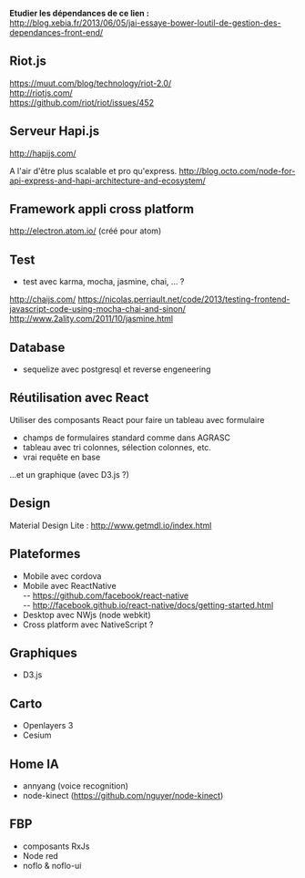 


**Etudier les dépendances de ce lien :**  
http://blog.xebia.fr/2013/06/05/jai-essaye-bower-loutil-de-gestion-des-dependances-front-end/


## Riot.js

https://muut.com/blog/technology/riot-2.0/  
http://riotjs.com/  
https://github.com/riot/riot/issues/452  

## Serveur Hapi.js

http://hapijs.com/

A l'air d'être plus scalable et pro qu'express.
http://blog.octo.com/node-for-api-express-and-hapi-architecture-and-ecosystem/

## Framework appli cross platform

http://electron.atom.io/ (créé pour atom)

## Test

- test avec karma, mocha, jasmine, chai, ... ?

http://chaijs.com/
https://nicolas.perriault.net/code/2013/testing-frontend-javascript-code-using-mocha-chai-and-sinon/
http://www.2ality.com/2011/10/jasmine.html

## Database

- sequelize avec postgresql et reverse engeneering


## Réutilisation avec React

Utiliser des composants React pour faire un tableau avec formulaire 
- champs de formulaires standard comme dans AGRASC
- tableau avec tri colonnes, sélection colonnes, etc.
- vrai requête en base

...et un graphique
(avec D3.js ?)

## Design

Material Design Lite : http://www.getmdl.io/index.html


## Plateformes

- Mobile avec cordova
- Mobile avec ReactNative  
-- https://github.com/facebook/react-native  
-- http://facebook.github.io/react-native/docs/getting-started.html  
- Desktop avec NWjs (node webkit)
- Cross platform avec NativeScript ?

## Graphiques

- D3.js


## Carto

- Openlayers 3
- Cesium

## Home IA

- annyang (voice recognition)
- node-kinect (https://github.com/nguyer/node-kinect)


## FBP 

- composants RxJs
- Node red
- noflo & noflo-ui

